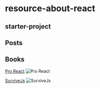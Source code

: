 # resource-about-react

## starter-project

## Posts

## Books
[Pro React](http://www.pro-react.com/ "Pro React")
![Pro React](/wsqviva/resource-about-react/images/proreact.jpg "Pro React")

[SurviveJs](https://survivejs.com/ "survivejs")
![SurviveJs](/wsqviva/resource-about-react/images/survivejs.png "SurviveJs")